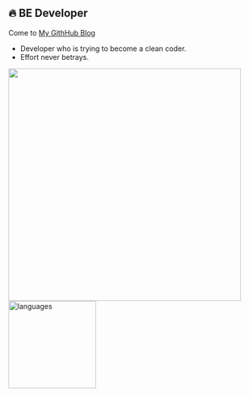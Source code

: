 <!--
**BAEKJungHo/BAEKJungHo** is a ✨ _special_ ✨ repository because its `README.md` (this file) appears on your GitHub profile.

Here are some ideas to get you started:

- 🔭 I’m currently working on ...
- 🌱 I’m currently learning ...
- 👯 I’m looking to collaborate on ...
- 🤔 I’m looking for help with ...
- 💬 Ask me about ...
- 📫 How to reach me: ...
- 😄 Pronouns: ...
- ⚡ Fun fact: ...
-->

## 🔥 BE Developer

Come to [My GithHub Blog](https://baekjungho.github.io/)

- Developer who is trying to become a clean coder.
- Effort never betrays.

<p align="left">
<img src="https://github-readme-stats.vercel.app/api?username=BAEKJungHo&show_icons=true&theme=midnight-purple" width="460"/> 
<img src="https://github-readme-stats.vercel.app/api/top-langs/?username=BAEKJungHo&layout=compact&theme=midnight-purple" alt="languages" height="173">
</p>

